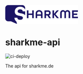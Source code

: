 <img src="https://raw.githubusercontent.com/VerHext/sharkme/master/public/images/logo-03.png" height="60px"/>

# sharkme-api
![ci-deploy](https://github.com/VerHext/sharkme-api/workflows/ci-deploy/badge.svg?branch=master)

The api for sharkme.de
